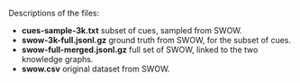 Descriptions of the files:
* **cues-sample-3k.txt** subset of cues, sampled from SWOW.
* **swow-3k-full.jsonl.gz** ground truth from SWOW, for the subset of cues.
* **swow-full-merged.jsonl.gz** full set of SWOW, linked to the two knowledge graphs.
* **swow.csv** original dataset from SWOW.
